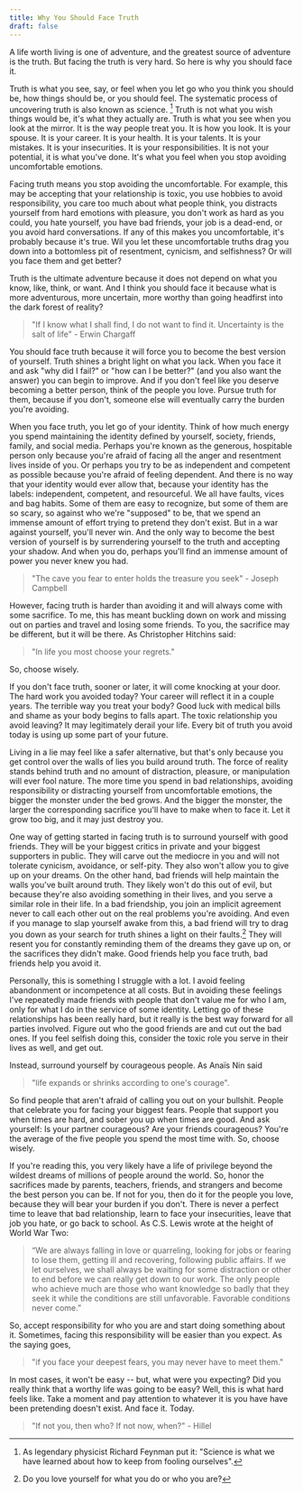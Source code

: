 ```yaml
---
title: Why You Should Face Truth
draft: false
---
```


A life worth living is one of adventure, and the greatest source of adventure is the truth.
But facing the truth is very hard. 
So here is why you should face it. 

Truth is what you see, say, or feel when you let go who you think you should be, how things should be, or you should feel. 
The systematic process of uncovering truth is also known as science. [^1]
Truth is not what you wish things would be, it's what they actually are. 
Truth is what you see when you look at the mirror. 
It is the way people treat you.
It is how you look.
It is your spouse. 
It is your career. 
It is your health.
It is your talents.
It is your mistakes. 
It is your insecurities. 
It is your responsibilities.
It is not your potential, it is what you've done. 
It's what you feel when you stop avoiding uncomfortable emotions.

Facing truth means you stop avoiding the uncomfortable.
For example, this may be accepting that your relationship is toxic, you use hobbies to avoid responsibility, you care too much about what people think, you distracts yourself from hard emotions with pleasure, you don't work as hard as you could, you hate yourself, you have bad friends, your job is a dead-end, or you avoid hard conversations. 
If any of this makes you uncomfortable, it's probably because it's true. 
Wil you let these uncomfortable truths drag you down into a bottomless pit of resentment, cynicism, and selfishness?
Or will you face them and get better?

Truth is the ultimate adventure because it does not depend on what you know, like, think, or want. 
And I think you should face it because what is more adventurous, more uncertain, more worthy than going headfirst into the dark forest of reality?

> "If I know what I shall find, I do not want to find it. Uncertainty is the salt of life" - Erwin Chargaff

You should face truth because it will force you to become the best version of yourself. 
Truth shines a bright light on what you lack. 
When you face it and ask "why did I fail?" or "how can I be better?" (and you also want the answer) you can begin to improve. 
And if you don't feel like you deserve becoming a better person, think of the people you love.
Pursue truth for them, because if you don't, someone else will eventually carry the burden you're avoiding.

When you face truth, you let go of your identity.
Think of how much energy you spend maintaining the identity defined by yourself, society, friends, family, and social media.
Perhaps you're known as the generous, hospitable person only because you're afraid of facing all the anger and resentment lives inside of you.
Or perhaps you try to be as independent and competent as possible because you're afraid of feeling dependent. 
And there is no way that your identity would ever allow that, because your identity has the labels: independent, competent, and resourceful.
We all have faults, vices and bag habits. 
Some of them are easy to recognize, but some of them are so scary, so against who we're "supposed" to be, that we spend an immense amount of effort trying to pretend they don't exist.
But in a war against yourself, you'll never win. 
And the only way to become the best version of yourself is by surrendering yourself to the truth and accepting your shadow. 
And when you do, perhaps you'll find an immense amount of power you never knew you had.

> "The cave you fear to enter holds the treasure you seek" - Joseph Campbell 

However, facing truth is harder than avoiding it and will always come with some sacrifice. 
To me, this has meant buckling down on work and missing out on parties and travel and losing some friends. 
To you, the sacrifice may be different, but it will be there.
As Christopher Hitchins said: 
> "In life you most choose your regrets."

So, choose wisely.

If you don't face truth, sooner or later, it will come knocking at your door. 
The hard work you avoided today? Your career will reflect it in a couple years.
The terrible way you treat your body? Good luck with medical bills and shame as your body begins to falls apart. 
The toxic relationship you avoid leaving? It may legitimately derail your life. 
Every bit of truth you avoid today is using up some part of your future.

Living in a lie may feel like a safer alternative, but that's only because you get control over the walls of lies you build around truth.
The force of reality stands behind truth and no amount of distraction, pleasure, or manipulation will ever fool nature.
The more time you spend in bad relationships, avoiding responsibility or distracting yourself from uncomfortable emotions, the bigger the monster under the bed grows. 
And the bigger the monster, the larger the corresponding sacrifice you'll have to make when to face it.
Let it grow too big, and it may just destroy you.

One way of getting started in facing truth is to surround yourself with good friends.
They will be your biggest critics in private and your biggest supporters in public. 
They will carve out the mediocre in you and will not tolerate cynicism, avoidance, or self-pity. 
They also won't allow you to give up on your dreams.
On the other hand, bad friends will help maintain the walls you've built around truth.
They likely won't do this out of evil, but because they're also avoiding something in their lives, and you serve a similar role in their life. 
In a bad friendship, you join an implicit agreement never to call each other out on the real problems you're avoiding. 
And even if you manage to slap yourself awake from this, a bad friend will try to drag you down as your search for truth shines a light on their faults.[^2]
They will resent you for constantly reminding them of the dreams they gave up on, or the sacrifices they didn't make.
Good friends help you face truth, bad friends help you avoid it.

Personally, this is something I struggle with a lot. 
I avoid feeling abandonment or incompetence at all costs. 
But in avoiding these feelings I've repeatedly made friends with people that don't value me for who I am, only for what I do in the service of some identity.
Letting go of these relationships has been really hard, but it really is the best way forward for all parties involved.
Figure out who the good friends are and cut out the bad ones. 
If you feel selfish doing this, consider the toxic role you serve in their lives as well, and get out.

Instead, surround yourself by courageous people. 
As Anaïs Nin said 
> "life expands or shrinks according to one's courage".

So find people that aren't afraid of calling you out on your bullshit. 
People that celebrate you for facing your biggest fears. 
People that support you when times are hard, and sober you up when times are good.
And ask yourself: 
Is your partner courageous? 
Are your friends courageous? 
You're the average of the five people you spend the most time with. 
So, choose wisely. 

If you're reading this, you very likely have a life of privilege beyond the wildest dreams of millions of people around the world. 
So, honor the sacrifices made by parents, teachers, friends, and strangers and become the best person you can be. 
If not for you, then do it for the people you love, because they will bear your burden if you don't. 
There is never a perfect time to leave that bad relationship, learn to face your insecurities, leave that job you hate, or go back to school. 
As C.S. Lewis wrote at the height of World War Two: 

> “We are always falling in love or quarreling, looking for jobs or fearing to lose them, getting ill and recovering, following public affairs. 
> If we let ourselves, we shall always be waiting for some distraction or other to end before we can really get down to our work. 
> The only people who achieve much are those who want knowledge so badly that they seek it while the conditions are still unfavorable. 
> Favorable conditions never come.”

So, accept responsibility for who you are and start doing something about it. 
Sometimes, facing this responsibility will be easier than you expect.
As the saying goes, 
> "if you face your deepest fears, you may never have to meet them." 

In most cases, it won't be easy -- but, what were you expecting? 
Did you really think that a worthy life was going to be easy?
Well, this is what hard feels like. 
Take a moment and pay attention to whatever it is you have have been pretending doesn't exist.
And face it. 
Today.

> "If not you, then who? If not now, when?" - Hillel

[^1]: As legendary physicist Richard Feynman put it: "Science is what we have learned about how to keep from fooling ourselves".
[^2]: Do you love yourself for what you do or who you are? 
[^3]: Personally, one of the hardest aspects of facing truth has been the resistance I've felt from those closest to me (I wrote about it [here](unreasonable.md))






























